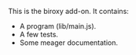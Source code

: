 This is the biroxy add-on.  It contains:

* A program (lib/main.js).
* A few tests.
* Some meager documentation.
